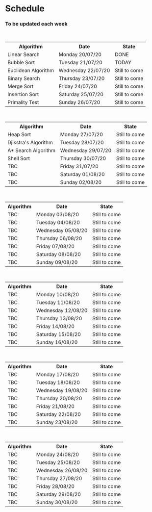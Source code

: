 <h1>Schedule</h1>
<h3>To be updated each week</h3>


<br />
<table>
<tr><th>Algorithm</th><th>Date</th><th>State</th></tr>
<tr><td>Linear Search </td><td>Monday 20/07/20</td><td>DONE</td></tr>
<tr><td>Bubble Sort </td><td>Tuesday 21/07/20</td><td>TODAY</td></tr>
<tr><td>Euclidean Algorithm </td><td>Wednesday 22/07/20</td><td>Still to come</td></tr>
<tr><td>Binary Search </td><td>Thursday 23/07/20</td><td>Still to come</td></tr>
<tr><td>Merge Sort </td><td>Friday 24/07/20</td><td>Still to come</td></tr>
<tr><td>Insertion Sort </td><td>Saturday 25/07/20</td><td>Still to come</td></tr>
<tr><td>Primality Test </td><td>Sunday 26/07/20</td><td>Still to come</td></tr>
</table>

<br />
<table>
<tr><th>Algorithm</th><th>Date</th><th>State</th></tr>
<tr><td>Heap Sort </td><td>Monday 27/07/20</td><td>Still to come</td></tr>
<tr><td>Djikstra's Algorithm </td><td>Tuesday 28/07/20</td><td>Still to come</td></tr>
<tr><td>A* Search Algorithm </td><td>Wednesday 29/07/20</td><td>Still to come</td></tr>
<tr><td>Shell Sort </td><td>Thursday 30/07/20</td><td>Still to come</td></tr>
<tr><td>TBC </td><td>Friday 31/07/20</td><td>Still to come</td></tr>
<tr><td>TBC </td><td>Saturday 01/08/20</td><td>Still to come</td></tr>
<tr><td>TBC </td><td>Sunday 02/08/20</td><td>Still to come</td></tr>
</table>

<br />
<table>
<tr><th>Algorithm</th><th>Date</th><th>State</th></tr>
<tr><td>TBC </td><td>Monday 03/08/20</td><td>Still to come</td></tr>
<tr><td>TBC </td><td>Tuesday 04/08/20</td><td>Still to come</td></tr>
<tr><td>TBC </td><td>Wednesday 05/08/20</td><td>Still to come</td></tr>
<tr><td>TBC </td><td>Thursday 06/08/20</td><td>Still to come</td></tr>
<tr><td>TBC </td><td>Friday 07/08/20</td><td>Still to come</td></tr>
<tr><td>TBC </td><td>Saturday 08/08/20</td><td>Still to come</td></tr>
<tr><td>TBC </td><td>Sunday 09/08/20</td><td>Still to come</td></tr>
</table>

<br />
<table>
<tr><th>Algorithm</th><th>Date</th><th>State</th></tr>
<tr><td>TBC </td><td>Monday 10/08/20</td><td>Still to come</td></tr>
<tr><td>TBC </td><td>Tuesday 11/08/20</td><td>Still to come</td></tr>
<tr><td>TBC </td><td>Wednesday 12/08/20</td><td>Still to come</td></tr>
<tr><td>TBC </td><td>Thursday 13/08/20</td><td>Still to come</td></tr>
<tr><td>TBC </td><td>Friday 14/08/20</td><td>Still to come</td></tr>
<tr><td>TBC </td><td>Saturday 15/08/20</td><td>Still to come</td></tr>
<tr><td>TBC </td><td>Sunday 16/08/20</td><td>Still to come</td></tr>
</table>

<br />
<table>
<tr><th>Algorithm</th><th>Date</th><th>State</th></tr>
<tr><td>TBC </td><td>Monday 17/08/20</td><td>Still to come</td></tr>
<tr><td>TBC </td><td>Tuesday 18/08/20</td><td>Still to come</td></tr>
<tr><td>TBC </td><td>Wednesday 19/08/20</td><td>Still to come</td></tr>
<tr><td>TBC </td><td>Thursday 20/08/20</td><td>Still to come</td></tr>
<tr><td>TBC </td><td>Friday 21/08/20</td><td>Still to come</td></tr>
<tr><td>TBC </td><td>Saturday 22/08/20</td><td>Still to come</td></tr>
<tr><td>TBC </td><td>Sunday 23/08/20</td><td>Still to come</td></tr>
</table>

<br />
<table>
<tr><th>Algorithm</th><th>Date</th><th>State</th></tr>
<tr><td>TBC </td><td>Monday 24/08/20</td><td>Still to come</td></tr>
<tr><td>TBC </td><td>Tuesday 25/08/20</td><td>Still to come</td></tr>
<tr><td>TBC </td><td>Wednesday 26/08/20</td><td>Still to come</td></tr>
<tr><td>TBC </td><td>Thursday 27/08/20</td><td>Still to come</td></tr>
<tr><td>TBC </td><td>Friday 28/08/20</td><td>Still to come</td></tr>
<tr><td>TBC </td><td>Saturday 29/08/20</td><td>Still to come</td></tr>
<tr><td>TBC </td><td>Sunday 30/08/20</td><td>Still to come</td></tr>

<table>